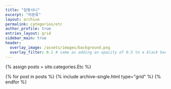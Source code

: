 ```yaml
---
title: "잡동사니"
excerpt: "미분류"
layout: archive
permalink: categories/etc
author_profile: true
entries_layout: grid
sidebar_main: true
header:
  overlay_image: /assets/images/background.png
  overlay_filter: 0.1 # same as adding an opacity of 0.5 to a black background
---
```


{% assign posts = site.categories.Etc %}

<div class="grid__wrapper">
{% for post in posts %} {% include archive-single.html type="grid"
  %} {% endfor %}
</div>
